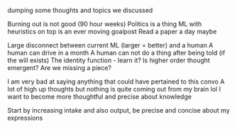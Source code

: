 dumping some thoughts and topics we discussed

Burning out is not good (90 hour weeks)
Politics is a thing
ML with heuristics on top is an ever moving goalpost
Read a paper a day maybe

Large disconnect between current ML (larger = better) and a human
A human can drive in a month
A human can not do a thing after being told (if the will exists)
The identity function - learn it?
Is higher order thought emergent? Are we missing a piece?

I am very bad at saying anything that could have pertained to this convo
A lot of high up thoughts but nothing is quite coming out from my brain lol
I want to become more thoughtful and precise about knowledge

Start by increasing intake and also output, be precise and concise about my expressions
